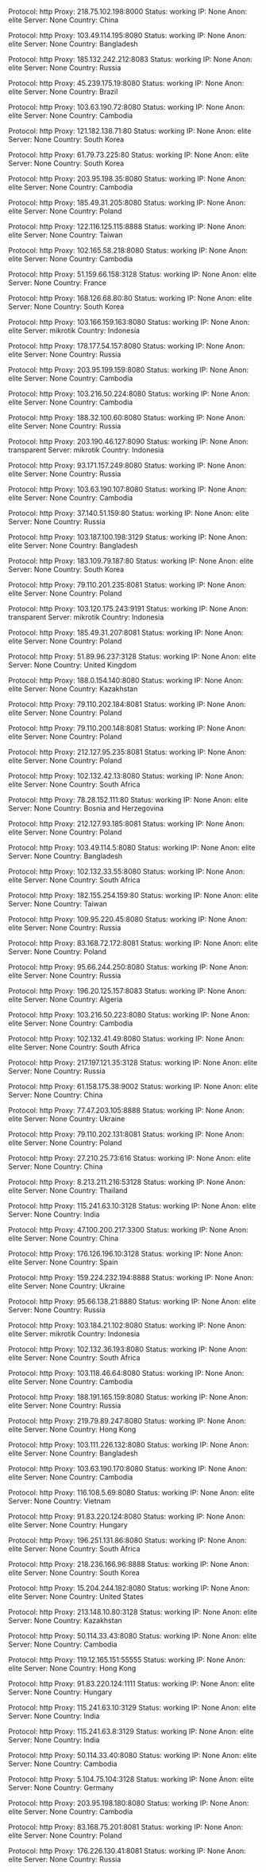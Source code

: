 Protocol: http
Proxy: 218.75.102.198:8000
Status: working
IP: None
Anon: elite
Server: None
Country: China

Protocol: http
Proxy: 103.49.114.195:8080
Status: working
IP: None
Anon: elite
Server: None
Country: Bangladesh

Protocol: http
Proxy: 185.132.242.212:8083
Status: working
IP: None
Anon: elite
Server: None
Country: Russia

Protocol: http
Proxy: 45.239.175.19:8080
Status: working
IP: None
Anon: elite
Server: None
Country: Brazil

Protocol: http
Proxy: 103.63.190.72:8080
Status: working
IP: None
Anon: elite
Server: None
Country: Cambodia

Protocol: http
Proxy: 121.182.138.71:80
Status: working
IP: None
Anon: elite
Server: None
Country: South Korea

Protocol: http
Proxy: 61.79.73.225:80
Status: working
IP: None
Anon: elite
Server: None
Country: South Korea

Protocol: http
Proxy: 203.95.198.35:8080
Status: working
IP: None
Anon: elite
Server: None
Country: Cambodia

Protocol: http
Proxy: 185.49.31.205:8080
Status: working
IP: None
Anon: elite
Server: None
Country: Poland

Protocol: http
Proxy: 122.116.125.115:8888
Status: working
IP: None
Anon: elite
Server: None
Country: Taiwan

Protocol: http
Proxy: 102.165.58.218:8080
Status: working
IP: None
Anon: elite
Server: None
Country: Cambodia

Protocol: http
Proxy: 51.159.66.158:3128
Status: working
IP: None
Anon: elite
Server: None
Country: France

Protocol: http
Proxy: 168.126.68.80:80
Status: working
IP: None
Anon: elite
Server: None
Country: South Korea

Protocol: http
Proxy: 103.166.159.163:8080
Status: working
IP: None
Anon: elite
Server: mikrotik
Country: Indonesia

Protocol: http
Proxy: 178.177.54.157:8080
Status: working
IP: None
Anon: elite
Server: None
Country: Russia

Protocol: http
Proxy: 203.95.199.159:8080
Status: working
IP: None
Anon: elite
Server: None
Country: Cambodia

Protocol: http
Proxy: 103.216.50.224:8080
Status: working
IP: None
Anon: elite
Server: None
Country: Cambodia

Protocol: http
Proxy: 188.32.100.60:8080
Status: working
IP: None
Anon: elite
Server: None
Country: Russia

Protocol: http
Proxy: 203.190.46.127:8090
Status: working
IP: None
Anon: transparent
Server: mikrotik
Country: Indonesia

Protocol: http
Proxy: 93.171.157.249:8080
Status: working
IP: None
Anon: elite
Server: None
Country: Russia

Protocol: http
Proxy: 103.63.190.107:8080
Status: working
IP: None
Anon: elite
Server: None
Country: Cambodia

Protocol: http
Proxy: 37.140.51.159:80
Status: working
IP: None
Anon: elite
Server: None
Country: Russia

Protocol: http
Proxy: 103.187.100.198:3129
Status: working
IP: None
Anon: elite
Server: None
Country: Bangladesh

Protocol: http
Proxy: 183.109.79.187:80
Status: working
IP: None
Anon: elite
Server: None
Country: South Korea

Protocol: http
Proxy: 79.110.201.235:8081
Status: working
IP: None
Anon: elite
Server: None
Country: Poland

Protocol: http
Proxy: 103.120.175.243:9191
Status: working
IP: None
Anon: transparent
Server: mikrotik
Country: Indonesia

Protocol: http
Proxy: 185.49.31.207:8081
Status: working
IP: None
Anon: elite
Server: None
Country: Poland

Protocol: http
Proxy: 51.89.96.237:3128
Status: working
IP: None
Anon: elite
Server: None
Country: United Kingdom

Protocol: http
Proxy: 188.0.154.140:8080
Status: working
IP: None
Anon: elite
Server: None
Country: Kazakhstan

Protocol: http
Proxy: 79.110.202.184:8081
Status: working
IP: None
Anon: elite
Server: None
Country: Poland

Protocol: http
Proxy: 79.110.200.148:8081
Status: working
IP: None
Anon: elite
Server: None
Country: Poland

Protocol: http
Proxy: 212.127.95.235:8081
Status: working
IP: None
Anon: elite
Server: None
Country: Poland

Protocol: http
Proxy: 102.132.42.13:8080
Status: working
IP: None
Anon: elite
Server: None
Country: South Africa

Protocol: http
Proxy: 78.28.152.111:80
Status: working
IP: None
Anon: elite
Server: None
Country: Bosnia and Herzegovina

Protocol: http
Proxy: 212.127.93.185:8081
Status: working
IP: None
Anon: elite
Server: None
Country: Poland

Protocol: http
Proxy: 103.49.114.5:8080
Status: working
IP: None
Anon: elite
Server: None
Country: Bangladesh

Protocol: http
Proxy: 102.132.33.55:8080
Status: working
IP: None
Anon: elite
Server: None
Country: South Africa

Protocol: http
Proxy: 182.155.254.159:80
Status: working
IP: None
Anon: elite
Server: None
Country: Taiwan

Protocol: http
Proxy: 109.95.220.45:8080
Status: working
IP: None
Anon: elite
Server: None
Country: Russia

Protocol: http
Proxy: 83.168.72.172:8081
Status: working
IP: None
Anon: elite
Server: None
Country: Poland

Protocol: http
Proxy: 95.66.244.250:8080
Status: working
IP: None
Anon: elite
Server: None
Country: Russia

Protocol: http
Proxy: 196.20.125.157:8083
Status: working
IP: None
Anon: elite
Server: None
Country: Algeria

Protocol: http
Proxy: 103.216.50.223:8080
Status: working
IP: None
Anon: elite
Server: None
Country: Cambodia

Protocol: http
Proxy: 102.132.41.49:8080
Status: working
IP: None
Anon: elite
Server: None
Country: South Africa

Protocol: http
Proxy: 217.197.121.35:3128
Status: working
IP: None
Anon: elite
Server: None
Country: Russia

Protocol: http
Proxy: 61.158.175.38:9002
Status: working
IP: None
Anon: elite
Server: None
Country: China

Protocol: http
Proxy: 77.47.203.105:8888
Status: working
IP: None
Anon: elite
Server: None
Country: Ukraine

Protocol: http
Proxy: 79.110.202.131:8081
Status: working
IP: None
Anon: elite
Server: None
Country: Poland

Protocol: http
Proxy: 27.210.25.73:616
Status: working
IP: None
Anon: elite
Server: None
Country: China

Protocol: http
Proxy: 8.213.211.216:53128
Status: working
IP: None
Anon: elite
Server: None
Country: Thailand

Protocol: http
Proxy: 115.241.63.10:3128
Status: working
IP: None
Anon: elite
Server: None
Country: India

Protocol: http
Proxy: 47.100.200.217:3300
Status: working
IP: None
Anon: elite
Server: None
Country: China

Protocol: http
Proxy: 176.126.196.10:3128
Status: working
IP: None
Anon: elite
Server: None
Country: Spain

Protocol: http
Proxy: 159.224.232.194:8888
Status: working
IP: None
Anon: elite
Server: None
Country: Ukraine

Protocol: http
Proxy: 95.66.138.21:8880
Status: working
IP: None
Anon: elite
Server: None
Country: Russia

Protocol: http
Proxy: 103.184.21.102:8080
Status: working
IP: None
Anon: elite
Server: mikrotik
Country: Indonesia

Protocol: http
Proxy: 102.132.36.193:8080
Status: working
IP: None
Anon: elite
Server: None
Country: South Africa

Protocol: http
Proxy: 103.118.46.64:8080
Status: working
IP: None
Anon: elite
Server: None
Country: Cambodia

Protocol: http
Proxy: 188.191.165.159:8080
Status: working
IP: None
Anon: elite
Server: None
Country: Russia

Protocol: http
Proxy: 219.79.89.247:8080
Status: working
IP: None
Anon: elite
Server: None
Country: Hong Kong

Protocol: http
Proxy: 103.111.226.132:8080
Status: working
IP: None
Anon: elite
Server: None
Country: Bangladesh

Protocol: http
Proxy: 103.63.190.170:8080
Status: working
IP: None
Anon: elite
Server: None
Country: Cambodia

Protocol: http
Proxy: 116.108.5.69:8080
Status: working
IP: None
Anon: elite
Server: None
Country: Vietnam

Protocol: http
Proxy: 91.83.220.124:8080
Status: working
IP: None
Anon: elite
Server: None
Country: Hungary

Protocol: http
Proxy: 196.251.131.86:8080
Status: working
IP: None
Anon: elite
Server: None
Country: South Africa

Protocol: http
Proxy: 218.236.166.96:8888
Status: working
IP: None
Anon: elite
Server: None
Country: South Korea

Protocol: http
Proxy: 15.204.244.182:8080
Status: working
IP: None
Anon: elite
Server: None
Country: United States

Protocol: http
Proxy: 213.148.10.80:3128
Status: working
IP: None
Anon: elite
Server: None
Country: Kazakhstan

Protocol: http
Proxy: 50.114.33.43:8080
Status: working
IP: None
Anon: elite
Server: None
Country: Cambodia

Protocol: http
Proxy: 119.12.165.151:55555
Status: working
IP: None
Anon: elite
Server: None
Country: Hong Kong

Protocol: http
Proxy: 91.83.220.124:1111
Status: working
IP: None
Anon: elite
Server: None
Country: Hungary

Protocol: http
Proxy: 115.241.63.10:3129
Status: working
IP: None
Anon: elite
Server: None
Country: India

Protocol: http
Proxy: 115.241.63.8:3129
Status: working
IP: None
Anon: elite
Server: None
Country: India

Protocol: http
Proxy: 50.114.33.40:8080
Status: working
IP: None
Anon: elite
Server: None
Country: Cambodia

Protocol: http
Proxy: 5.104.75.104:3128
Status: working
IP: None
Anon: elite
Server: None
Country: Germany

Protocol: http
Proxy: 203.95.198.180:8080
Status: working
IP: None
Anon: elite
Server: None
Country: Cambodia

Protocol: http
Proxy: 83.168.75.201:8081
Status: working
IP: None
Anon: elite
Server: None
Country: Poland

Protocol: http
Proxy: 176.226.130.41:8081
Status: working
IP: None
Anon: elite
Server: None
Country: Russia

